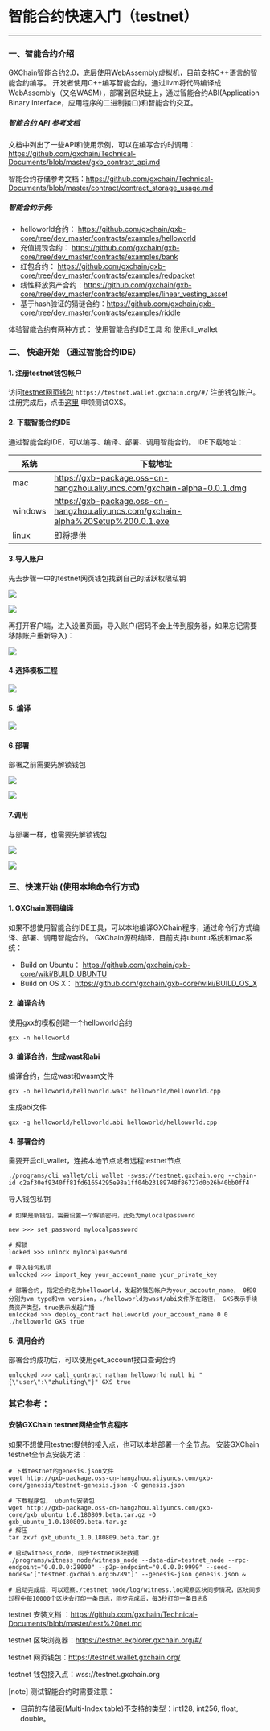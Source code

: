 
#  智能合约快速入门（testnet）

------------
### 一、智能合约介绍

GXChain智能合约2.0，底层使用WebAssembly虚拟机，目前支持C++语言的智能合约编写。
开发者使用C++编写智能合约，通过llvm将代码编译成WebAssembly（又名WASM），部署到区块链上，通过智能合约ABI(Application Binary Interface，应用程序的二进制接口)和智能合约交互。

##### 智能合约 API 参考文档
文档中列出了一些API和使用示例，可以在编写合约时调用：
https://github.com/gxchain/Technical-Documents/blob/master/gxb_contract_api.md

智能合约存储参考文档：https://github.com/gxchain/Technical-Documents/blob/master/contract/contract_storage_usage.md

##### 智能合约示例:
* helloworld合约： https://github.com/gxchain/gxb-core/tree/dev_master/contracts/examples/helloworld
* 充值提现合约： https://github.com/gxchain/gxb-core/tree/dev_master/contracts/examples/bank
* 红包合约： https://github.com/gxchain/gxb-core/tree/dev_master/contracts/examples/redpacket
* 线性释放资产合约：https://github.com/gxchain/gxb-core/tree/dev_master/contracts/examples/linear_vesting_asset
* 基于hash验证的猜谜合约：https://github.com/gxchain/gxb-core/tree/dev_master/contracts/examples/riddle


体验智能合约有两种方式： 使用智能合约IDE工具 和 使用cli_wallet
### 二、 快速开始 （通过智能合约IDE）
#### 1. 注册testnet钱包帐户

访问[testnet网页钱包](https://testnet.wallet.gxchain.org/#/)  ```https://testnet.wallet.gxchain.org/#/``` 注册钱包帐户。
注册完成后，点击[这里](http://blockcity.mikecrm.com/2SVDb67) 申领测试GXS。


#### 2. 下载智能合约IDE
通过智能合约IDE，可以编写、编译、部署、调用智能合约。
IDE下载地址：

系统 | 下载地址
---|---
mac | https://gxb-package.oss-cn-hangzhou.aliyuncs.com/gxchain-alpha-0.0.1.dmg
windows | https://gxb-package.oss-cn-hangzhou.aliyuncs.com/gxchain-alpha%20Setup%200.0.1.exe
linux | 即将提供


#### 3.导入账户

先去步骤一中的testnet网页钱包找到自己的活跃权限私钥

![](./assets/ide/queryPvk.png)

![](./assets/ide/queryPvk2.png)

再打开客户端，进入设置页面，导入账户(密码不会上传到服务器，如果忘记需要移除账户重新导入)：

![](./assets/ide/import.png)

#### 4.选择模板工程

![](./assets/ide/addProject.png)

#### 5. 编译

![](./assets/ide/compile.png)

#### 6.部署

部署之前需要先解锁钱包

![](./assets/ide/deploy.png)

![](./assets/ide/deploy2.png)

#### 7.调用

与部署一样，也需要先解锁钱包

![](./assets/ide/call.png)

![](./assets/ide/call2.png)




### 三、快速开始 (使用本地命令行方式)

#### 1. GXChain源码编译

如果不想使用智能合约IDE工具，可以本地编译GXChain程序，通过命令行方式编译、部署、调用智能合约。
GXChain源码编译，目前支持ubuntu系统和mac系统：

- Build on Ubuntu： https://github.com/gxchain/gxb-core/wiki/BUILD_UBUNTU
- Build on OS X： https://github.com/gxchain/gxb-core/wiki/BUILD_OS_X

#### 2. 编译合约
使用gxx的模板创建一个helloworld合约
```
gxx -n helloworld
```

#### 3. 编译合约，生成wast和abi
编译合约，生成wast和wasm文件

```
gxx -o helloworld/helloworld.wast helloworld/helloworld.cpp
```
生成abi文件

```
gxx -g helloworld/helloworld.abi helloworld/helloworld.cpp
```

#### 4. 部署合约
需要开启cli_wallet，连接本地节点或者远程testnet节点
```
./programs/cli_wallet/cli_wallet -swss://testnet.gxchain.org --chain-id c2af30ef9340ff81fd61654295e98a1ff04b23189748f86727d0b26b40bb0ff4
```

导入钱包私钥

```
# 如果是新钱包，需要设置一个解锁密码，此处为mylocalpassword

new >>> set_password mylocalpassword

# 解锁
locked >>> unlock mylocalpassword

# 导入钱包私钥
unlocked >>> import_key your_account_name your_private_key

# 部署合约, 指定合约名为helloworld，发起的钱包帐户为your_accoutn_name， 0和0分别为vm type和vm version，./helloworld为wast/abi文件所在路径， GXS表示手续费资产类型，true表示发起广播
unlocked >>> deploy_contract helloworld your_account_name 0 0 ./helloworld GXS true
```

#### 5. 调用合约
部署合约成功后，可以使用get_account接口查询合约

```
unlocked >>> call_contract nathan helloworld null hi "{\"user\":\"zhuliting\"}" GXS true

```

### 其它参考：
#### 安装GXChain testnet网络全节点程序
如果不想使用testnet提供的接入点，也可以本地部署一个全节点。
安装GXChain testnet全节点安装方法：

```
# 下载testnet的genesis.json文件
wget http://gxb-package.oss-cn-hangzhou.aliyuncs.com/gxb-core/genesis/testnet-genesis.json -O genesis.json

# 下载程序包， ubuntu安装包
wget http://gxb-package.oss-cn-hangzhou.aliyuncs.com/gxb-core/gxb_ubuntu_1.0.180809.beta.tar.gz -O gxb_ubuntu_1.0.180809.beta.tar.gz
# 解压
tar zxvf gxb_ubuntu_1.0.180809.beta.tar.gz

# 启动witness_node, 同步testnet区块数据
./programs/witness_node/witness_node --data-dir=testnet_node --rpc-endpoint="0.0.0.0:28090" --p2p-endpoint="0.0.0.0:9999" --seed-nodes='["testnet.gxchain.org:6789"]' --genesis-json genesis.json &

# 启动完成后，可以观察./testnet_node/log/witness.log观察区块同步情况，区块同步过程中每10000个区块会打印一条日志，同步完成后，每3秒打印一条日志ß
```

testnet 安装文档 ：https://github.com/gxchain/Technical-Documents/blob/master/test%20net.md

testnet 区块浏览器：https://testnet.explorer.gxchain.org/#/

testnet 网页钱包：https://testnet.wallet.gxchain.org/

testnet 钱包接入点：wss://testnet.gxchain.org

[note] 测试智能合约时需要注意：

* 目前的存储表(Multi-Index table)不支持的类型：int128, int256, float, double。
